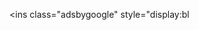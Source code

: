 <script async src="https://pagead2.googlesyndication.com/pagead/js/adsbygoogle.js?client=ca-pub-4596062645672677"
     crossorigin="anonymous"></script>
<ins class="adsbygoogle"
     style="display:bl
